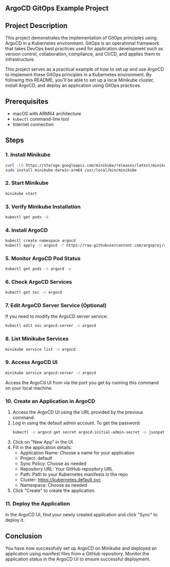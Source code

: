 ## ArgoCD GitOps Example Project

## Project Description

This project demonstrates the implementation of GitOps principles using ArgoCD in a Kubernetes environment. GitOps is an operational framework that takes DevOps best practices used for application development such as version control, collaboration, compliance, and CI/CD, and applies them to infrastructure.

This project serves as a practical example of how to set up and use ArgoCD to implement these GitOps principles in a Kubernetes environment. By following this README, you'll be able to set up a local Minikube cluster, install ArgoCD, and deploy an application using GitOps practices.

## Prerequisites

- macOS with ARM64 architecture
- `kubectl` command-line tool
- Internet connection

## Steps

### 1. Install Minikube

```bash
curl -LO https://storage.googleapis.com/minikube/releases/latest/minikube-darwin-arm64
sudo install minikube-darwin-arm64 /usr/local/bin/minikube
```

### 2. Start Minikube

```bash
minikube start
```

### 3. Verify Minikube Installation

```bash
kubectl get pods -A
```

### 4. Install ArgoCD

```bash
kubectl create namespace argocd
kubectl apply -n argocd -f https://raw.githubusercontent.com/argoproj/argo-cd/stable/manifests/install.yaml
```

### 5. Monitor ArgoCD Pod Status

```bash
kubectl get pods -n argocd -w
```

### 6. Check ArgoCD Services

```bash
kubectl get svc -n argocd
```

### 7. Edit ArgoCD Server Service (Optional)

If you need to modify the ArgoCD server service:

```bash
kubectl edit svc argocd-server -n argocd
```

### 8. List Minikube Services

```bash
minikube service list -n argocd
```

### 9. Access ArgoCD UI

```bash
minikube service argocd-server -n argocd
```

Access the ArgoCd UI from via the port you get by running this command on your local machine.

### 10. Create an Application in ArgoCD

1. Access the ArgoCD UI using the URL provided by the previous command.
2. Log in using the default admin account. To get the password:
   ```bash
   kubectl -n argocd get secret argocd-initial-admin-secret -o jsonpath="{.data.password}" | base64 -d
   ```
3. Click on "New App" in the UI.
4. Fill in the application details:
   - Application Name: Choose a name for your application
   - Project: default
   - Sync Policy: Choose as needed
   - Repository URL: Your GitHub repository URL
   - Path: Path to your Kubernetes manifests in the repo
   - Cluster: https://kubernetes.default.svc
   - Namespace: Choose as needed
5. Click "Create" to create the application.

### 11. Deploy the Application

In the ArgoCD UI, find your newly created application and click "Sync" to deploy it.

## Conclusion

You have now successfully set up ArgoCD on Minikube and deployed an application using manifest files from a GitHub repository. Monitor the application status in the ArgoCD UI to ensure successful deployment.
